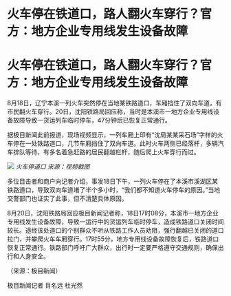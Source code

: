 # 火车停在铁道口，路人翻火车穿行？官方：地方企业专用线发生设备故障

# 火车停在铁道口，路人翻火车穿行？官方：地方企业专用线发生设备故障

8月18日，辽宁本溪一列火车突然停在当地某铁路道口，车厢挡住了双向车道，有市民翻火车穿行。20日，沈阳铁路局回应称，当时是本溪市一地方企业专用线设备故障导致一货运列车临时停车，47分钟后已恢复正常通行。

据极目新闻此前报道，现场视频显示，一列车厢上印有“沈局某某采石场”字样的火车停在一处铁路道口，几节车厢挡住了双向车道。此时火车两侧已经落杆，多辆汽车排队等待，有多名着急赶路的居民翻越栏杆，随后爬上火车穿行而过。

![](https://inews.gtimg.com/om_bt/O0Urv3kKl_moFmvzmVcODt3Rb9yTE97A-RMWT0-mM15PkAA/1000)
_火车停道口 来源：视频截图_

多位目击者和商户向记者介绍，事发18日下午，一列火车停在了本溪市溪湖区某铁路道口，导致双向车道堵了半个多小时，“我们都不知道火车停车的原因。”当地交警部门也证实了此事，但不清楚具体原因。

8月20日，沈阳铁路局回应极目新闻记者称，18日17时08分，本溪市一地方企业专用线发生设备故障，导致一运行中的货运列车临时停车，造成铁路道口关闭时间较长。途经该处道口的个别群众不听从铁路工作人员劝阻，强行翻越已关闭的道口拉门，并攀爬火车车厢穿行。17时55分，地方专用线设备故障恢复后，铁路道口恢复正常通行。铁路部门呼吁广大群众，出行时一定要严格遵守交通规则，确保出行和人身安全。

（来源：极目新闻）

极目新闻记者 肖名远 杜光然

